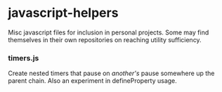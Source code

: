 # javascript-helpers
Misc javascript files for inclusion in personal projects.
Some may find themselves in their own repositories on reaching utility sufficiency.

### timers.js
Create nested timers that pause on _another's_ pause somewhere up the parent chain.  Also an experiment in defineProperty usage.
